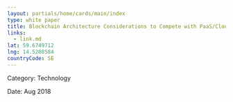 ```yaml
---
layout: partials/home/cards/main/index
type: white paper
title: Blockchain Architecture Considerations to Compete with PaaS/Cloud Services
links:
  - link.md
lat: 59.6749712
lng: 14.5208584
countryCode: SE
---
```


Category: Technology

Date: Aug 2018
